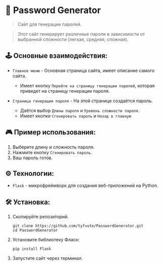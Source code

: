 **🔐 Password Generator**
=
>Сайт для генерации паролей.

>Этот сайт генерирует различные пароли в зависимости от выбранной сложности (легкая, средняя, сложная).

🕹 Основные взаимодействия:
-
- `Главное меню` - Основная страница сайта, имеет описание самого сайта.

  - Имеет кнопку `Перейти на страницу генерации паролей`, которая приведет на страницу генерации пароля.

- `Страница генерации пароля` - На этой странице создаётся пароль.

  - Даётся выбор `Длины пароля` и `Уровень сложности пароля`.
  - Имеет кнопки `Сгенировать пароль` и `Назад в главную`

🎮 Пример использования:
-
1. Выберите длину и сложность пароля.
2. Нажмите кнопку `Сгенировать пароль`.
3. Ваш пароль готов.

⚙ Технологии:
-
- `Flask` - микрофреймворк для создания веб-приложений на Python.

🛠 Установка:
-

1. Скопируйте репозиторий.

       git clone https://github.com/tyfvute/PasswordGenerator.git
       cd PasswordGenerator

3. Установите библиотеку Фласк:

       pip install Flask

4. Запустите сайт через терминал.
